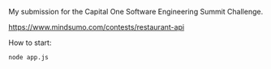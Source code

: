 My submission for the Capital One Software Engineering Summit Challenge.

https://www.mindsumo.com/contests/restaurant-api

How to start:

```
node app.js
```